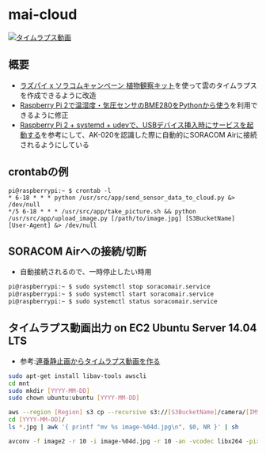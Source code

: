 # mai-cloud

[![タイムラプス動画](http://img.youtube.com/vi/w0w_pv3Z3lo/0.jpg)](https://www.youtube.com/watch?v=w0w_pv3Z3lo)

## 概要
- [ラズパイ x ソラコムキャンペーン 植物観察キット](https://github.com/soracom/handson/blob/master/plant-observation/kit.md)を使って雲のタイムラプスを作成できるように改造
- [Raspberry Pi 2で温湿度・気圧センサのBME280をPythonから使う](http://qiita.com/masato/items/027e5c824ae75ab417c1)を利用できるように修正
- [Raspberry Pi 2 + systemd + udevで、USBデバイス挿入時にサービスを起動する](http://thinkami.hatenablog.com/entry/2015/06/25/064658)を参考にして、AK-020を認識した際に自動的にSORACOM Airに接続されるようにしている

## crontabの例
```
pi@raspberrypi:~ $ crontab -l
* 6-18 * * * python /usr/src/app/send_sensor_data_to_cloud.py &> /dev/null
*/5 6-18 * * * /usr/src/app/take_picture.sh && python /usr/src/app/upload_image.py [/path/to/image.jpg] [S3BucketName] [User-Agent] &> /dev/null
```

## SORACOM Airへの接続/切断
- 自動接続されるので、一時停止したい時用
```bash
pi@raspberrypi:~ $ sudo systemctl stop soracomair.service
pi@raspberrypi:~ $ sudo systemctl start soracomair.service
pi@raspberrypi:~ $ sudo systemctl status soracomair.service
```

## タイムラプス動画出力 on EC2 Ubuntu Server 14.04 LTS
- 参考:[連番静止画からタイムラプス動画を作る](http://qiita.com/riocampos/items/2f4fe927b5cf99aff767)
```bash
sudo apt-get install libav-tools awscli
cd mnt
sudo mkdir [YYYY-MM-DD]
sudo chown ubuntu:ubuntu [YYYY-MM-DD]

aws --region [Region] s3 cp --recursive s3://[S3BucketName]/camera/[IMSI]/[YYYY-MM-DD]/ [YYYY-MM-DD]/
cd [YYYY-MM-DD]/
ls *.jpg | awk '{ printf "mv %s image-%04d.jpg\n", $0, NR }' | sh

avconv -f image2 -r 10 -i image-%04d.jpg -r 10 -an -vcodec libx264 -pix_fmt yuv420p -qscale 0 video.mp4
```
